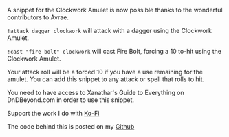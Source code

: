A snippet for the Clockwork Amulet is now possible thanks to the wonderful contributors to Avrae.
 
`!attack dagger clockwork`  will attack with a dagger using the Clockwork Amulet.
 
`!cast "fire bolt" clockwork`  will cast Fire Bolt, forcing a 10 to-hit using the Clockwork Amulet.
 
Your attack roll will be a forced 10 if you have a use remaining for the amulet.  You can add this snippet to any attack or spell that rolls to hit.
 
You need to have access to Xanathar's Guide to Everything on DnDBeyond.com in order to use this snippet.
 
 
Support the work I do with [Ko-Fi](https://ko-fi.com/thereverendb)
 
The code behind this is posted on my [Github](https://github.com/TheReverendB/avrae-aliases)